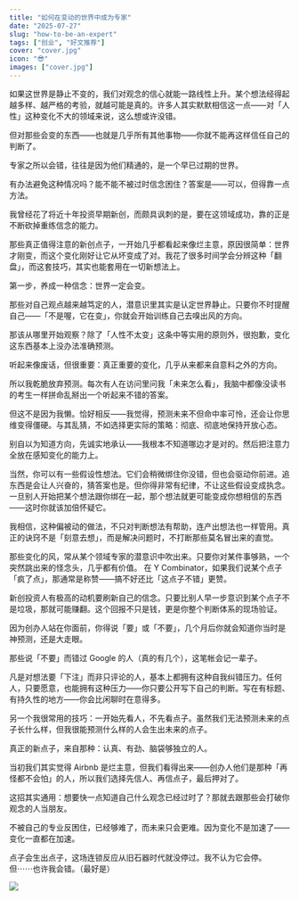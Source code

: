 ```yaml
---
title: "如何在变动的世界中成为专家"
date: "2025-07-27"
slug: "how-to-be-an-expert"
tags: ["创业", "好文推荐"]
cover: "cover.jpg"
icon: "😎"
images: ["cover.jpg"]
---
```

如果这世界是静止不变的，我们对观念的信心就能一路线性上升。某个想法经得起越多样、越严格的考验，就越可能是真的。许多人其实默默相信这一点——对「人性」这种变化不大的领域来说，这么想或许没错。



但对那些会变的东西——也就是几乎所有其他事物——你就不能再这样信任自己的判断了。



专家之所以会错，往往是因为他们精通的，是一个早已过期的世界。



有办法避免这种情况吗？能不能不被过时信念困住？答案是——可以，但得靠一点方法。



我曾经花了将近十年投资早期新创，而颇具讽刺的是，要在这领域成功，靠的正是不断砍掉重练信念的能力。



那些真正值得注意的新创点子，一开始几乎都看起来像烂主意，原因很简单：世界才刚变，而这个变化刚好让它从坏变成了对。我花了很多时间学会分辨这种「翻盘」，而这套技巧，其实也能套用在一切新想法上。



第一步，养成一种信念：世界一定会变。



那些对自己观点越来越笃定的人，潜意识里其实是认定世界静止。只要你不时提醒自己——「不是喔，它在变」，你就会开始训练自己去嗅出风的方向。



那该从哪里开始观察？除了「人性不太变」这条中等实用的原则外，很抱歉，变化这东西基本上没办法准确预测。



听起来像废话，但很重要：真正重要的变化，几乎从来都来自意料之外的方向。



所以我乾脆放弃预测。每次有人在访问里问我「未来怎么看」，我脑中都像没读书的考生一样拼命乱掰出一个听起来不错的答案。



但这不是因为我懒。恰好相反——我觉得，预测未来不但命中率可怜，还会让你思维变得僵硬。与其乱猜，不如选择更实际的策略：彻底、彻底地保持开放心态。



别自以为知道方向，先诚实地承认——我根本不知道哪边才是对的。然后把注意力全放在感知变化的能力上。



当然，你可以有一些假设性想法。它们会稍微绑住你没错，但也会驱动你前进。追东西是会让人兴奋的，猜答案也是。但你得非常有纪律，不让这些假设变成执念。
一旦别人开始把某个想法跟你绑在一起，那个想法就更可能变成你想相信的东西——这时你就该加倍怀疑它。



我相信，这种偏被动的做法，不只对判断想法有帮助，连产出想法也一样管用。真正的诀窍不是「刻意去想」，而是解决问题时，不打断那些莫名冒出来的直觉。



那些变化的风，常从某个领域专家的潜意识中吹出来。只要你对某件事够熟，一个突然跳出来的怪念头，几乎都有价值。
在 Y Combinator，如果我们说某个点子「疯了点」，那通常是称赞——搞不好还比「这点子不错」更赞。



新创投资人有极高的动机要刷新自己的信念。只要比别人早一步意识到某个点子不是垃圾，那就可能赚翻。这个回报不只是钱，更是你整个判断体系的现场验证。



因为创办人站在你面前，你得说「要」或「不要」，几个月后你就会知道你当时是神预测，还是大走眼。



那些说「不要」而错过 Google 的人（真的有几个），这笔帐会记一辈子。



凡是对想法要「下注」而非只评论的人，基本上都拥有这种自我纠错压力。任何人，只要愿意，也能拥有这种压力——你只要公开写下自己的判断。写在有标题、有持久性的地方——你会比闲聊时在意得多。



另一个我很常用的技巧：一开始先看人，不先看点子。虽然我们无法预测未来的点子长什么样，但我很能预测什么样的人会生出未来的点子。



真正的新点子，来自那种：认真、有劲、脑袋够独立的人。



当初我们其实觉得 Airbnb 是烂主意，但我们看得出来——创办人他们是那种「再怪都不会怕」的人，所以我们选择先信人、再信点子，最后押对了。



这招其实通用：想要快一点知道自己什么观念已经过时了？那就去跟那些会打破你观念的人当朋友。



不被自己的专业反困住，已经够难了，而未来只会更难。因为变化不是加速了——变化一直都在加速。



点子会生出点子，这场连锁反应从旧石器时代就没停过。我不认为它会停。
但⋯⋯也许我会错。（最好是）




![](https://prod-files-secure.s3.us-west-2.amazonaws.com/112d0858-5090-4d34-a606-b75eb8d65fd2/46476355-9cf3-4e99-9b7a-3531bc426380/1000202064.png?X-Amz-Algorithm=AWS4-HMAC-SHA256&X-Amz-Content-Sha256=UNSIGNED-PAYLOAD&X-Amz-Credential=ASIAZI2LB466SHR5XK4O%2F20250912%2Fus-west-2%2Fs3%2Faws4_request&X-Amz-Date=20250912T091321Z&X-Amz-Expires=3600&X-Amz-Security-Token=IQoJb3JpZ2luX2VjELH%2F%2F%2F%2F%2F%2F%2F%2F%2F%2FwEaCXVzLXdlc3QtMiJHMEUCIQCulVDs02m0qqHnC9rw4sH%2BOrjQ9qEoGbyHiWkzOw9GcQIgQKiCRW7%2FwP94ZM9I3WVhG6lMP5%2BkDD0sQSyC1Q8S%2Bqkq%2FwMIKhAAGgw2Mzc0MjMxODM4MDUiDJEfcQu6n4MUit%2Fz%2BCrcA%2F9zBWp5aTSlX8xnRCuECc2thIAvBna7v4g98FLKgk9OykyPfK97NfpDvCSwHkwIyU4pWdEx7itDO4YT8ouKvq8OkI1WqNyWAfAt2KBmLuIgNmnM%2Fu2VxK%2BKf%2BQtnT%2BMnzrublRSi5z70XwNL2VLlBcoqc5N1PRgLS3VF2dl8TZPhowWLxoSVW1VOw0zO%2FJJmM6FiF7Vzc1g6DP4vglprJ7R7UBiG18gkJJ0dXgs9m2400yxvSZcI9HLVUeP%2BA2cvMV6NrD2RBcImu9ed3sjAnF898xrXurcEW1ulfADTpY3cGfOVAaPnUBrN17aGG2kmARmhEGGm%2BQnpnOAXLrj%2FvD3YLK2Ivdw3XQw6qQkoC7UQHIbSkMPMjNLAVnAEni3pDwhS980q22kVmcXiFx0H3Bqy3%2FI73XkpWfJsE9wr5fS3qNtTsIPZyONFeryTtHUmlVcndiUHzUOIPL1THdMvxBYRUbdsisxskg6O0D7%2FGeSHPICMfqE%2BNumUpcwHOl4ix%2BHsjXNI%2FU%2Bl%2FNDiTf0Xp2%2Bm5SZtJdx9rPmCFRaRm%2FuNEnnfEvcAemo063HkMYTm%2BKAq5X38EvGdz3NT%2F3e6PgYvj%2FgjlNSfYQvuwzyjoqA9flsbmZlIUZF5ohpMIHHj8YGOqUBvrkfnIes6IGWq2Gkn%2Besp8EGHL0xbmSlCe%2Fqg0WpiSCjPWpaApd4GtxU4Y1K8Yo1FvqmhbI7XBwEnrUjZ5AlKC%2F%2B2x%2BcVhd%2Bo0NdbFkXcyHwzHXFMJl5vn8DZdckuLLaZI3oONbfbOdRNdw4wKHjI1HU1KQV8U5VivmlJXcKWaRz6XoK3gjmiSazT%2Bl32aL%2FXIAoa%2Fpq3%2Bya4OHjiLifAIiQjkD7&X-Amz-Signature=e5374fee2f0bf794a7c783aeeacbff7f941e03bcae5b5591b6f1edb3bc22923e&X-Amz-SignedHeaders=host&x-amz-checksum-mode=ENABLED&x-id=GetObject)

